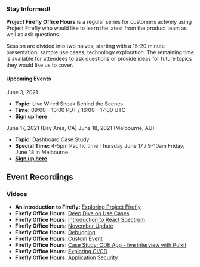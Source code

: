 
### Stay Informed!

**Project Firefly Office Hours** is a regular series for customers actively using Project Firefly who would like to learn the latest from the product team as well as ask questions. 

Session are divided into two halves, starting with a 15-20 minute presentation, sample use cases, technology exploration. The remaining time is available for attendees to ask questions or provide ideas for future topics they would like us to cover.

#### Upcoming Events

June 3, 2021
- **Topic:** Live Wired Sneak Behind the Scenes
- **Time:** 09:00 - 10:00 PDT / 16:00 - 17:00 UTC
- **[Sign up here](https://www.eventbrite.com/e/project-firefly-office-hours-live-wired-sneak-tickets-156110078447)**

June 17, 2021 (Bay Area, CA) June 18, 2021 (Melbourne, AU)
- **Topic:** Dashboard Case Study
- **Special Time:** 4-5pm Pacific time Thursday June 17 / 9-10am Friday, June 18 in Melbourne
- **[Sign up here](https://www.eventbrite.com/e/project-firefly-office-hours-dashboard-case-study-tickets-157583298889)**



## Event Recordings

### Videos

- **An introduction to Firefly:** [Exploring Project Firefly](https://youtu.be/kd2i50J9MZI)
- **Firefly Office Hours:** [Deep Dive on Use Cases](https://www.youtube.com/watch?v=P19nBf6DGAI)
- **Firefly Office Hours:** [Introduction to React Spectrum](https://www.youtube.com/watch?v=W5Cqb0QYLSs)
- **Firefly Office Hours:** [November Update](https://www.youtube.com/watch?v=WG9b-tFdkqs)
- **Firefly Office Hours:** [Debugging](https://www.youtube.com/watch?v=RgHNJWTCSqw&list=PLcVEYUqU7VRfDij-Jbjyw8S8EzW073F_o&index=13)
- **Firefly Office Hours:** [Custom Event](https://www.youtube.com/watch?v=RWOEZ9RaqRI&list=PLcVEYUqU7VRfDij-Jbjyw8S8EzW073F_o&index=15)
- **Firefly Office Hours:** [Case Study: ODE App - live interview with Pulkit](https://www.youtube.com/watch?v=PtRxpO_2AvE&t=5s)
- **Firefly Office Hours:** [Exploring CI/CD](https://www.youtube.com/watch?v=lbB2jl2rQZM)
- **Firefly Office Hours:** [Application Security](https://www.youtube.com/watch?v=5aMLqzXrH0U)
